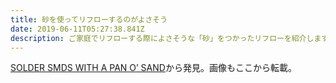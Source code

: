 ```yaml
---
title: 砂を使ってリフローするのがよさそう
date: 2019-06-11T05:27:38.841Z
description: ご家庭でリフローする際によさそうな「砂」をつかったリフローを紹介します。
---
```

[SOLDER SMDS WITH A PAN O’ SAND](https://hackaday.com/2019/06/05/solder-smds-with-a-pan-o-sand/)から発見。画像もここから転載。
